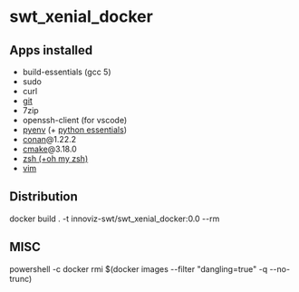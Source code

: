 # swt_xenial_docker

## Apps installed
- build-essentials (gcc 5)
- sudo
- curl
- [git](https://git-scm.com/)
- 7zip
- openssh-client (for vscode)
- [pyenv](https://github.com/pyenv/pyenv) (+ [python essentials](https://github.com/pyenv/pyenv/wiki/Common-build-problems))
- [conan](https://conan.io/)@1.22.2
- [cmake](https://cmake.org/)@3.18.0
- [zsh (+oh my zsh)](https://ohmyz.sh/)
- [vim](https://www.vim.org/) 

## Distribution
docker build . -t innoviz-swt/swt_xenial_docker:0.0 --rm

## MISC
powershell -c docker rmi $(docker images --filter "dangling=true" -q --no-trunc)